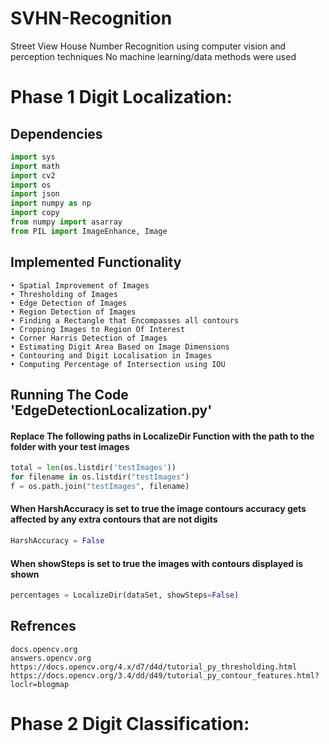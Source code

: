 # SVHN-Recognition
Street View House Number Recognition using computer vision and perception techniques
No machine learning/data methods were used

# Phase 1 Digit Localization:
   ## Dependencies
   ```python
   import sys
   import math
   import cv2
   import os
   import json
   import numpy as np
   import copy
   from numpy import asarray
   from PIL import ImageEnhance, Image
   ```
   ## Implemented Functionality
   ```
   • Spatial Improvement of Images
   • Thresholding of Images
   • Edge Detection of Images
   • Region Detection of Images
   • Finding a Rectangle that Encompasses all contours
   • Cropping Images to Region Of Interest
   • Corner Harris Detection of Images
   • Estimating Digit Area Based on Image Dimensions
   • Contouring and Digit Localisation in Images
   • Computing Percentage of Intersection using IOU
   ```
   
   ## Running The Code 'EdgeDetectionLocalization.py'
   #### Replace The following paths in LocalizeDir Function with the path to the folder with your test images
   ```python
   total = len(os.listdir('testImages'))
   for filename in os.listdir("testImages")
   f = os.path.join("testImages", filename)
   ```
   #### When HarshAccuracy is set to true the image contours accuracy gets affected by any extra contours that are not digits
   ```python
   HarshAccuracy = False
   ```
   #### When showSteps is set to true the images with contours displayed is shown
   ```python
   percentages = LocalizeDir(dataSet, showSteps=False)
   ```
   ## Refrences
   ```
   docs.opencv.org
   answers.opencv.org
   https://docs.opencv.org/4.x/d7/d4d/tutorial_py_thresholding.html
   https://docs.opencv.org/3.4/dd/d49/tutorial_py_contour_features.html?loclr=blogmap
   ```

# Phase 2 Digit Classification:
